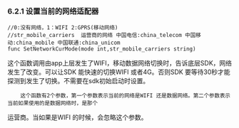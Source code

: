 ### 6.2.1 设置当前的网络适配器

```
//0:没有网络，1：WIFI 2:GPRS(移动网络)
//str_mobile_carriers  运营商的网络 中国电信:china_telecom 中国移动:china_mobile 中国联通:china_unicom
func SetNetworkCurMode(mode int,str_mobile_carriers string)
```

这个函数调用由app上层发生了WIFI，移动数据网络切换时，告诉底层SDK，网络发生了改变。可以让SDK 能快速的切换WIFI 或者4G。否则SDK 要等待30秒才能探测到发生了切换。不需要在sdk初始启动时设置。

        这个函数有2个参数，第一个参数表示当前的网络是WIFI 还是数据网络。第二个参数表示当前如果使用的是数据网络时，是那个

运营商。当如果是WIFI 的时候，会忽略这个参数。



